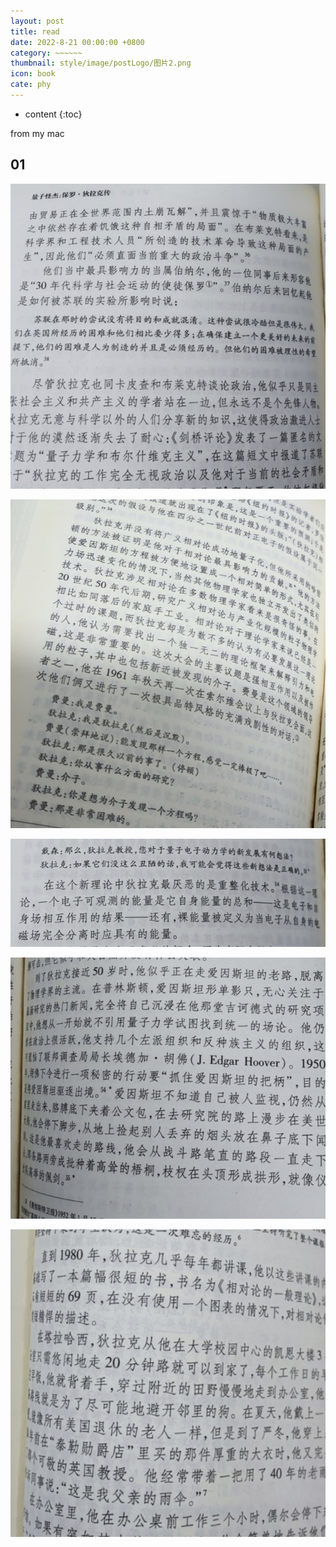 ```yaml
---
layout: post
title: read
date: 2022-8-21 00:00:00 +0800
category: ~~~~~~
thumbnail: style/image/postLogo/图片2.png
icon: book
cate: phy
---
```



* content
{:toc}

from my mac

## 




## 01



![1664883405133](style/image/ALL_MY_MD_2/1664883405133.png)

![1664885337605](style/image/ALL_MY_MD_2/1664885337605.png)

![1664885451503](style/image/ALL_MY_MD_2/1664885451503.png)

![1664885482320](style/image/ALL_MY_MD_2/1664885482320.png)

![1664885559052](style/image/ALL_MY_MD_2/1664885559052.png)

